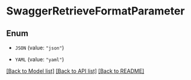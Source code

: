 # SwaggerRetrieveFormatParameter

## Enum


* `JSON` (value: `"json"`)

* `YAML` (value: `"yaml"`)


[[Back to Model list]](../README.md#documentation-for-models) [[Back to API list]](../README.md#documentation-for-api-endpoints) [[Back to README]](../README.md)


